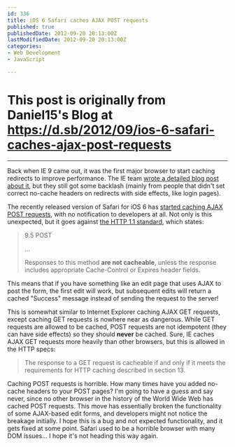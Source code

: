 ```yaml
---
id: 336
title: iOS 6 Safari caches AJAX POST requests
published: true
publishedDate: 2012-09-20 20:13:00Z
lastModifiedDate: 2012-09-20 20:13:00Z
categories:
- Web Development
- JavaScript

---
```


# This post is originally from Daniel15's Blog at https://d.sb/2012/09/ios-6-safari-caches-ajax-post-requests

---

Back when IE 9 came out, it was the first major browser to start caching redirects to improve performance. The IE team [wrote a detailed blog post about it](http://blogs.msdn.com/b/ie/archive/2010/07/14/caching-improvements-in-internet-explorer-9.aspx), but they still got some backlash (mainly from people that didn't set correct no-cache headers on redirects with side effects, like login pages).

The recently released version of Safari for iOS 6 has [started caching AJAX POST requests](http://stackoverflow.com/questions/12506897/ios6-safari-caching-ajax-results), with no notification to developers at all. Not only is this unexpected, but it goes against [the HTTP 1.1 standard](http://www.w3.org/Protocols/rfc2616/rfc2616-sec9.html), which states:

> 9.5 POST  
> 
> ...  
> 
> Responses to this method **are not cacheable**, unless the response includes appropriate Cache-Control or Expires header fields.

This means that if you have something like an edit page that uses AJAX to post the form, the first edit will work, but subsequent edits will return a cached "Success" message instead of sending the request to the server!

This is somewhat similar to Internet Explorer caching AJAX GET requests, except caching GET requests is nowhere near as dangerous. While GET requests are allowed to be cached, POST requests are not idempotent (they can have side effects) so they should **never** be cached. Sure, IE caches AJAX GET requests more heavily than other browsers, but this is allowed in the HTTP specs:

> The response to a GET request is cacheable if and only if it meets the requirements for HTTP caching described in section 13.

Caching POST requests is horrible. How many times have you added no-cache headers to your POST pages? I'm going to have a guess and say never, since no other browser in the history of the World Wide Web has cached POST requests. This move has essentially broken the functionality of some AJAX-based edit forms, and developers might not notice the breakage initially. I hope this is a bug and not expected functionality, and it gets fixed at some point. Safari used to be a horrible browser with many DOM issues... I hope it's not heading this way again.
